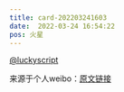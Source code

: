```yaml
---
title: card-202203241603
date:  2022-03-24 16:54:22
pos: 火星
---
```

<a href='/n/luckyscript'>@luckyscript</a> 

来源于个人weibo：[原文链接](https://m.weibo.cn/status/Lle2CC335?mblogid=Lle2CC335)